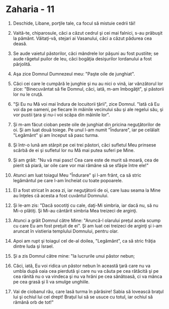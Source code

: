 # Zaharia - 11

1. Deschide, Libane, porţile tale, ca focul să mistuie cedrii tăi! 

2. Vaită-te, chiparosule, căci a căzut cedrul şi cei mai falnici, s-au prăbuşit la pământ. Văitaţi-vă, stejari ai Vasanului, căci a căzut pădurea cea deasă. 

3. Se aude vaietul păstorilor, căci mândrele lor păşuni au fost pustiite; se aude răgetul puilor de leu, căci bogăţia desişurilor Iordanului a fost pârjolită. 

4. Aşa zice Domnul Dumnezeul meu: "Paşte oile de junghiat". 

5. Căci cei care le cumpără le junghie şi nu au nici o vină, iar vânzătorul lor zice: "Binecuvântat să fie Domnul, căci, iată, m-am îmbogăţit", şi păstorii lor nu le cruţă. 

6. "Şi Eu nu Mă voi mai îndura de locuitorii ţării", zice Domnul. "Iată că Eu voi da pe oameni, pe fiecare în mâinile vecinului său şi ale regelui său, şi vor pustii ţara şi nu-i voi scăpa din mâinile lor". 

7. Şi m-am făcut cioban peste oile de junghiat din pricina neguţătorilor de oi. Şi am luat două toiege. Pe unul l-am numit "Îndurare", iar pe celălalt "Legământ" şi am început să pasc turma. 

8. Şi într-o lună am stârpit pe cei trei păstori, căci sufletul Meu prinsese scârbă de ei şi sufletul lor nu Mă mai putea suferi pe Mine. 

9. Şi am grăit: "Nu vă mai pasc! Cea care este de murit să moară, cea de pierit să piară, iar oile care vor mai rămâne să se sfâşie între ele!" 

10. Atunci am luat toiagul Meu "Îndurare" şi l-am frânt, ca să stric legământul pe care l-am încheiat cu toate popoarele. 

11. El a fost stricat în acea zi, iar neguţătorii de oi, care luau seama la Mine au înţeles că acesta a fost cuvântul Domnului. 

12. Şi le-am zis: "Dacă socotiţi cu cale, daţi-Mi simbria, iar dacă nu, să nu Mi-o plătiţi. Şi Mi-au cântărit simbria Mea treizeci de arginţi. 

13. Atunci a grăit Domnul către Mine: "Aruncă-l olarului preţul acela scump cu care Eu am fost preţuit de ei". Şi am luat cei treizeci de arginţi şi i-am aruncat în vistieria templului Domnului, pentru olar. 

14. Apoi am rupt şi toiagul cel de-al doilea, "Legământ", ca să stric frăţia dintre Iuda şi Israel. 

15. Şi a zis Domnul către mine: "Ia lucrurile unui păstor nebun; 

16. Căci, iată, Eu voi ridica un păstor nebun în această ţară care nu va umbla după oaia cea pierdută şi care nu va căuta pe cea rătăcită şi pe cea rănită nu o va vindeca şi nu va hrăni pe cea sănătoasă, ci va mânca pe cea grasă şi îi va smulge unghiile. 

17. Vai de ciobanul rău, care lasă turma în părăsire! Sabia să lovească braţul lui şi ochiul lui cel drept! Braţul lui să se usuce cu totul, iar ochiul să rămână orb de tot!" 

